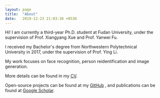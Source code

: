 ```yaml
---
layout: page
title:  "About"
date:   2019-12-23 21:03:36 +0530
---
```

Hi! I am currently a third-year Ph.D. student at Fudan University, under the supervision of Prof. Xiangyang Xue and Prof. Yanwei Fu. 

I received my Bachelor's degree from Northwestern Polytechnical University in 2017, under the supervision of Prof. Ying Li. 

My work focuses on face recognition, person reidentification and image generation. 

More details can be found in my <a href="https://github.com/wxwangIris" target="_blank">CV</a>.

Open-source projects can be found at my <a href="https://github.com/wxwangIris" target="_blank">GitHub</a>
, and publications can be found at <a href="https://scholar.google.com/citations?user=BN9Q_dcAAAAJ&hl=en" target="_blank">Google Scholar</a>.

